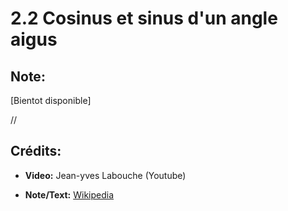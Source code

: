 # 2.2 Cosinus et sinus d'un angle aigus


## Note:
[Bientot disponible]

//

## Crédits:

- **Video:** Jean-yves Labouche (Youtube)

- **Note/Text:** [Wikipedia](https://fr.wikipedia.org/wiki/Th%C3%A9or%C3%A8me_de_Thal%C3%A8s)